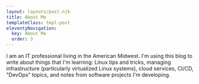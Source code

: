 ```yaml
---
layout: layouts/post.njk
title: About Me
templateClass: tmpl-post
eleventyNavigation:
  key: About Me
  order: 3
---
```


I am an IT professional living in the American Midwest. I'm using this blog to write about things that I'm learning: Linux tips and tricks, managing infrastructure (particularly virtualized Linux systems), cloud services, CI/CD, "DevOps" topics, and notes from software projects I'm developing.
